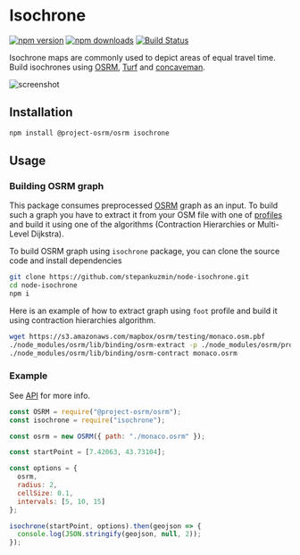 # Isochrone

[![npm version](https://img.shields.io/npm/v/isochrone.svg)](https://www.npmjs.com/package/isochrone)
[![npm downloads](https://img.shields.io/npm/dt/isochrone.svg)](https://www.npmjs.com/package/isochrone)
[![Build Status](https://travis-ci.com/stepankuzmin/node-isochrone.svg?branch=master)](https://travis-ci.com/stepankuzmin/node-isochrone)

Isochrone maps are commonly used to depict areas of equal travel time.
Build isochrones using [OSRM](http://project-osrm.org/), [Turf](http://turfjs.org/) and [concaveman](https://github.com/mapbox/concaveman).

![screenshot](https://raw.githubusercontent.com/stepankuzmin/galton/master/example.png)

## Installation

```sh
npm install @project-osrm/osrm isochrone
```

## Usage

### Building OSRM graph

This package consumes preprocessed [OSRM](http://project-osrm.org/) graph as an input. To build such a graph you have to extract it from your OSM file with one of [profiles](https://github.com/Project-OSRM/osrm-backend/wiki/Profiles) and build it using one of the algorithms (Contraction Hierarchies or Multi-Level Dijkstra).

To build OSRM graph using `isochrone` package, you can clone the source code and install dependencies

```sh
git clone https://github.com/stepankuzmin/node-isochrone.git
cd node-isochrone
npm i
```

Here is an example of how to extract graph using `foot` profile and build it using contraction hierarchies algorithm.

```sh
wget https://s3.amazonaws.com/mapbox/osrm/testing/monaco.osm.pbf
./node_modules/osrm/lib/binding/osrm-extract -p ./node_modules/osrm/profiles/foot.lua monaco.osm.pbf
./node_modules/osrm/lib/binding/osrm-contract monaco.osrm
```

### Example

See [API](https://github.com/stepankuzmin/node-isochrone/blob/master/API.md) for more info.

```js
const OSRM = require("@project-osrm/osrm");
const isochrone = require("isochrone");

const osrm = new OSRM({ path: "./monaco.osrm" });

const startPoint = [7.42063, 43.73104];

const options = {
  osrm,
  radius: 2,
  cellSize: 0.1,
  intervals: [5, 10, 15]
};

isochrone(startPoint, options).then(geojson => {
  console.log(JSON.stringify(geojson, null, 2));
});
```
